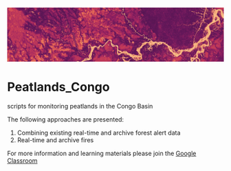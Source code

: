 ![banner](/images/banner.png)
# Peatlands_Congo
scripts for monitoring peatlands in the Congo Basin

The following approaches are presented:
1. Combining existing real-time and archive forest alert data 
2. Real-time and archive fires

For more information and learning materials please join the [Google Classroom](https://classroom.google.com/c/NTMyOTMwNDk1NzI1?cjc=szmjm6v)
